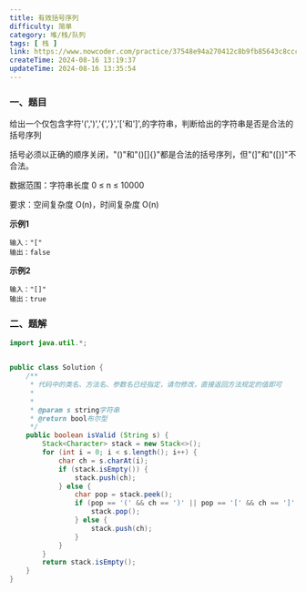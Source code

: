 ```yaml
---
title: 有效括号序列
difficulty: 简单
category: 堆/栈/队列
tags: [ 栈 ]
link: https://www.nowcoder.com/practice/37548e94a270412c8b9fb85643c8ccc2
createTime: 2024-08-16 13:19:37
updateTime: 2024-08-16 13:35:54
---
```


### 一、题目

给出一个仅包含字符'(',')','{','}','['和']',的字符串，判断给出的字符串是否是合法的括号序列

括号必须以正确的顺序关闭，"()"和"()[]{}"都是合法的括号序列，但"(]"和"([)]"不合法。

数据范围：字符串长度 0 ≤ n ≤ 10000

要求：空间复杂度 O(n)，时间复杂度 O(n)

**示例1**

```
输入："["
输出：false
```

**示例2**

```
输入："[]"
输出：true
```

### 二、题解

```java
import java.util.*;


public class Solution {
    /**
     * 代码中的类名、方法名、参数名已经指定，请勿修改，直接返回方法规定的值即可
     *
     *
     * @param s string字符串
     * @return bool布尔型
     */
    public boolean isValid (String s) {
        Stack<Character> stack = new Stack<>();
        for (int i = 0; i < s.length(); i++) {
            char ch = s.charAt(i);
            if (stack.isEmpty()) {
                stack.push(ch);
            } else {
                char pop = stack.peek();
                if (pop == '(' && ch == ')' || pop == '[' && ch == ']' || pop == '{' && ch == '}') {
                    stack.pop();
                } else {
                    stack.push(ch);
                }
            }
        }
        return stack.isEmpty();
    }
}
```